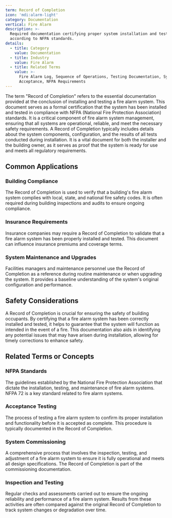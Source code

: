 ```yaml
---
term: Record of Completion
icon: 'mdi:alarm-light'
category: Documentation
vertical: Fire Alarm
description: >-
  Required documentation certifying proper system installation and testing
  according to NFPA standards.
details:
  - title: Category
    value: Documentation
  - title: Industry
    value: Fire Alarm
  - title: Related Terms
    value: >-
      Fire Alarm Log, Sequence of Operations, Testing Documentation, System
      Acceptance, NFPA Requirements
---
```

The term "Record of Completion" refers to the essential documentation provided at the conclusion of installing and testing a fire alarm system. This document serves as a formal certification that the system has been installed and tested in compliance with NFPA (National Fire Protection Association) standards. It is a critical component of fire alarm system management, ensuring that all systems are operational, reliable, and meet the necessary safety requirements. A Record of Completion typically includes details about the system components, configuration, and the results of all tests conducted during installation. It is a vital document for both the installer and the building owner, as it serves as proof that the system is ready for use and meets all regulatory requirements.

## Common Applications

### Building Compliance
The Record of Completion is used to verify that a building's fire alarm system complies with local, state, and national fire safety codes. It is often required during building inspections and audits to ensure ongoing compliance.

### Insurance Requirements
Insurance companies may require a Record of Completion to validate that a fire alarm system has been properly installed and tested. This document can influence insurance premiums and coverage terms.

### System Maintenance and Upgrades
Facilities managers and maintenance personnel use the Record of Completion as a reference during routine maintenance or when upgrading the system. It provides a baseline understanding of the system's original configuration and performance.

## Safety Considerations

A Record of Completion is crucial for ensuring the safety of building occupants. By certifying that a fire alarm system has been correctly installed and tested, it helps to guarantee that the system will function as intended in the event of a fire. This documentation also aids in identifying any potential issues that may have arisen during installation, allowing for timely corrections to enhance safety.

## Related Terms or Concepts

### NFPA Standards
The guidelines established by the National Fire Protection Association that dictate the installation, testing, and maintenance of fire alarm systems. NFPA 72 is a key standard related to fire alarm systems.

### Acceptance Testing
The process of testing a fire alarm system to confirm its proper installation and functionality before it is accepted as complete. This procedure is typically documented in the Record of Completion.

### System Commissioning
A comprehensive process that involves the inspection, testing, and adjustment of a fire alarm system to ensure it is fully operational and meets all design specifications. The Record of Completion is part of the commissioning documentation.

### Inspection and Testing
Regular checks and assessments carried out to ensure the ongoing reliability and performance of a fire alarm system. Results from these activities are often compared against the original Record of Completion to track system changes or degradation over time.
